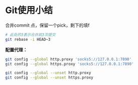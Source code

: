 # Git使用小结

合并commit 点，保留一个pick，剩下的填f

```bash
# 此处的3表示合并前3次提交
git rebase -i HEAD~3
```

**配置代理：**

```bash
git config --global http.proxy 'socks5://127.0.0.1:7890'
git config --global https.proxy 'socks5://127.0.0.1:7890'

git config --global --unset http.proxy
git config --global --unset https.proxy
```

